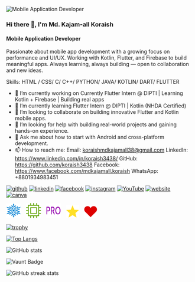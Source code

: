 ![Mobile Application Developer](https://media.licdn.com/dms/image/v2/D4D16AQHhiVjaqlqt8w/profile-displaybackgroundimage-shrink_350_1400/B4DZk8Vj9GGkAY-/0/1757653913024?e=1760572800&v=beta&t=n2_0tjelCti2ukZ20IqYdFCVLRRyyTKFLj_H8I5qhac)

### Hi there 👋, I'm Md. Kajam-all Koraish
#### Mobile Application Developer

Passionate about mobile app development with a growing focus on performance and UI/UX. Working with Kotlin, Flutter, and Firebase to build meaningful apps. Always learning, always building — open to collaboration and new ideas.

Skills: HTML / CSS/ C/ C++/ PYTHON/ JAVA/ KOTLIN/ DART/ FLUTTER

- 🔭 I’m currently working on Currently Flutter Intern @ DIPTI | Learning Kotlin + Firebase | Building real apps 
- 🌱 I’m currently learning Flutter Intern @ DIPTI | Kotlin (NHDA Certified) 
- 👯 I’m looking to collaborate on building innovative Flutter and Kotlin mobile apps. 
- 🤔 I’m looking for help with building real-world projects and gaining hands-on experience. 
- 💬 Ask me about how to start with Android and cross-platform development. 
- 📫 How to reach me: Email: koraishmdkajamall38@gmail.com LinkedIn: https://www.linkedin.com/in/koraish3438/ GitHub: https://github.com/koraish3438 Facebook: https://www.facebook.com/mdkajamall.koraish WhatsApp: +8801934983451 


[<img src='https://cdn.jsdelivr.net/npm/simple-icons@3.0.1/icons/github.svg' alt='github' height='40'>](https://github.com/koraish3438)  [<img src='https://cdn.jsdelivr.net/npm/simple-icons@3.0.1/icons/linkedin.svg' alt='linkedin' height='40'>](https://www.linkedin.com/in/https://www.linkedin.com/in/koraish3438//)  [<img src='https://cdn.jsdelivr.net/npm/simple-icons@3.0.1/icons/facebook.svg' alt='facebook' height='40'>](https://www.facebook.com/https://www.facebook.com/mdkajamall.koraish)  [<img src='https://cdn.jsdelivr.net/npm/simple-icons@3.0.1/icons/instagram.svg' alt='instagram' height='40'>](https://www.instagram.com/https://www.instagram.com/_koraish_//)  [<img src='https://cdn.jsdelivr.net/npm/simple-icons@3.0.1/icons/youtube.svg' alt='YouTube' height='40'>](https://www.youtube.com/channel/https://www.youtube.com/@_royal_squad_4_)  [<img src='https://cdn.jsdelivr.net/npm/simple-icons@3.0.1/icons/icloud.svg' alt='website' height='40'>](https://github.com/koraish3438)  [<img src='https://cdn.jsdelivr.net/npm/simple-icons@3.0.1/icons/canva.svg' alt='canva' height='40'>](https://www.canva.com/)  

<a href='https://archiveprogram.github.com/'><img src='https://raw.githubusercontent.com/acervenky/animated-github-badges/master/assets/acbadge.gif' width='40' height='40'></a> <a href='https://docs.github.com/en/developers'><img src='https://raw.githubusercontent.com/acervenky/animated-github-badges/master/assets/devbadge.gif' width='40' height='40'></a> <a href='https://github.com/pricing'><img src='https://raw.githubusercontent.com/acervenky/animated-github-badges/master/assets/pro.gif' width='40' height='40'></a> <a href='https://stars.github.com/'><img src='https://raw.githubusercontent.com/acervenky/animated-github-badges/master/assets/starbadge.gif' width='35' height='35'></a> <a href='https://docs.github.com/en/github/supporting-the-open-source-community-with-github-sponsors'><img src='https://raw.githubusercontent.com/acervenky/animated-github-badges/master/assets/sponsorbadge.gif' width='35' height='35'></a> 

[![trophy](https://github-profile-trophy.vercel.app/?username=koraish3438)](https://github.com/ryo-ma/github-profile-trophy)

[![Top Langs](https://github-readme-stats.vercel.app/api/top-langs/?username=koraish3438)](https://github.com/anuraghazra/github-readme-stats)

![GitHub stats](https://github-readme-stats.vercel.app/api?username=koraish3438&show_icons=true&count_private=true)  

![Vaunt Badge](https://api.vaunt.dev/v1/github/entities/koraish3438/contributions?format=svg&private=true)  

![GitHub streak stats](https://streak-stats.demolab.com/?user=koraish3438)  

